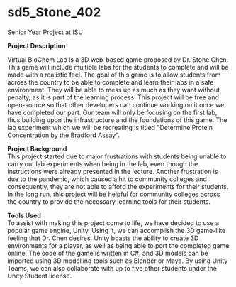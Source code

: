 # sd5_Stone_402
Senior Year Project at ISU

<b>Project Description</b>

Virtual BioChem Lab is a 3D web-based game proposed by Dr. Stone Chen. This game will include multiple labs for the students to complete and will be made with a realistic feel. The goal of this game is to allow students from across the country to be able to complete and learn their labs in a safe environment. They will be able to mess up as much as they want without penalty, as it is part of the learning process. This project will be free and open-source so that other developers can continue working on it once we have completed our part. Our team will only be focusing on the first lab, thus building upon the infrastructure and the foundations of this game. The lab experiment which we will be recreating is titled "Determine Protein Concentration by the Bradford Assay". 

<b>Project Background</b><br>
This project started due to major frustrations with students being unable to carry out lab experiments when being in the lab, even though the instructions were already presented in the lecture. Another frustration is due to the pandemic, which caused a hit to community colleges and consequently, they are not able to afford the experiments for their students. In the long run, this project will be helpful for community colleges across the country to provide the necessary learning tools for their students.

<b>Tools Used</b><br>
To assist with making this project come to life, we have decided to use a popular game engine, Unity. Using it, we can accomplish the 3D game-like feeling that Dr. Chen desires. Unity boasts the ability to create 3D environments for a player, as well as being able to port the completed game online. The code of the game is written in C#, and 3D models can be imported using 3D modelling tools such as Blender or Maya. By using Unity Teams, we can also collaborate with up to five other students under the Unity Student license. 
